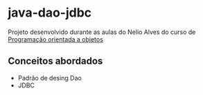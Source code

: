 # java-dao-jdbc

Projeto desenvolvido durante as aulas do Nelio Alves do curso de [Programação orientada a objetos](https://www.udemy.com/course/java-curso-completo/) 

## Conceitos abordados

- Padrão de desing Dao
- JDBC
